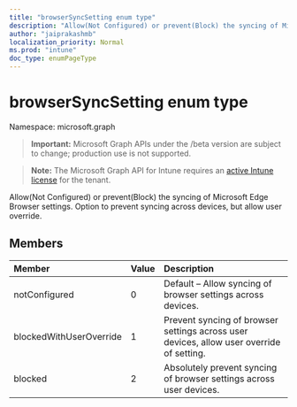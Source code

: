 ```yaml
---
title: "browserSyncSetting enum type"
description: "Allow(Not Configured) or prevent(Block) the syncing of Microsoft Edge Browser settings. Option to prevent syncing across devices, but allow user override."
author: "jaiprakashmb"
localization_priority: Normal
ms.prod: "intune"
doc_type: enumPageType
---
```


# browserSyncSetting enum type

Namespace: microsoft.graph

> **Important:** Microsoft Graph APIs under the /beta version are subject to change; production use is not supported.

> **Note:** The Microsoft Graph API for Intune requires an [active Intune license](https://go.microsoft.com/fwlink/?linkid=839381) for the tenant.

Allow(Not Configured) or prevent(Block) the syncing of Microsoft Edge Browser settings. Option to prevent syncing across devices, but allow user override.

## Members
|Member|Value|Description|
|:---|:---|:---|
|notConfigured|0|Default – Allow syncing of browser settings across devices.|
|blockedWithUserOverride|1|Prevent syncing of browser settings across user devices, allow user override of setting.|
|blocked|2|Absolutely prevent syncing of browser settings across user devices.|






